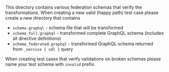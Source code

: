 This directory contains various federation schemas that verify the transformations.
When creating a new valid (happy path) test case please create a new directory that
contains

* `schema.graphql` - schema file that will be transformed
* `schema_full.graphql` - transformed complete GraphQL schema (includes all directive definitions)
* `schema_federated.graphql` - transformed GraphQL schema returned from `_service { sdl }` query

When creating test cases that verify validations on broken schemas please name your test schema
with `invalid` prefix.

